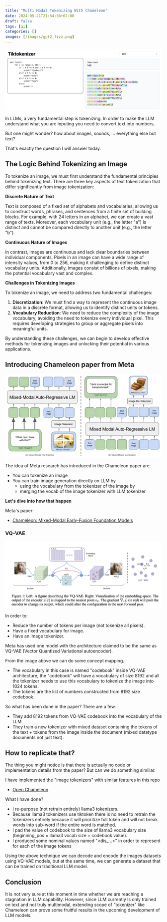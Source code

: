 ```yaml
---
title: "Multi Modal Tokenizing With Chameleon"
date: 2024-05-21T21:54:56+07:00
draft: false
tags: [ai]
categories: []
images: [/images/gpt2_fizz.png]
---
```

![](images/gpt2_fizz.png)

In LLMs, a very fundamental step is tokenizing. In order to make the LLM understand what you are inputing you need to convert text into numbers.

But one might wonder? how about images, sounds, ... everything else but text?

That's exactly the question I will answer today.

## The Logic Behind Tokenizing an Image

To tokenize an image, we must first understand the fundamental principles behind tokenizing text. There are three key aspects of text tokenization that differ significantly from image tokenization:

**Discrete Nature of Text**

Text is composed of a fixed set of alphabets and vocabularies, allowing us to construct words, phrases, and sentences from a finite set of building blocks. For example, with 24 letters in an alphabet, we can create a vast range of texts. Moreover, each vocabulary unit (e.g., the letter "a") is distinct and cannot be compared directly to another unit (e.g., the letter "b").

**Continuous Nature of Images**

In contrast, images are continuous and lack clear boundaries between individual components. Pixels in an image can have a wide range of intensity values, from 0 to 256, making it challenging to define distinct vocabulary units. Additionally, images consist of billions of pixels, making the potential vocabulary vast and complex.

**Challenges in Tokenizing Images**

To tokenize an image, we need to address two fundamental challenges:

1. **Discretization**: We must find a way to represent the continuous image data in a discrete format, allowing us to identify distinct units or tokens.
2. **Vocabulary Reduction**: We need to reduce the complexity of the image vocabulary, avoiding the need to tokenize every individual pixel. This requires developing strategies to group or aggregate pixels into meaningful units.

By understanding these challenges, we can begin to develop effective methods for tokenizing images and unlocking their potential in various applications.

## Introducing Chameleon paper from Meta
![](images/meta-introduces-chamel.jpg)

The idea of Meta research has introduced in the Chameleon paper are:
- You can tokenize an image
- You can train image generation directly on LLM by
    - using the vocabulary from the tokenizer of the image by 
    - merging the vocab of the image tokenizer with LLM tokenizer

**Let's dive into how that happen**


Meta's paper:
- [Chameleon: Mixed-Modal Early-Fusion Foundation Models](https://arxiv.org/abs/2405.09818)

### VQ-VAE
![](images/Screen_Shot_2020-06-28_at_4.26.40_PM.png)

In order to:
- Reduce the number of tokens per image (not tokenize all pixels).
- Have a fixed vocabulary for image.
- Have an image tokenizer.

Meta has used one model with the architecture claimed to be the same as VQ-VAE (Vector Quantized Variational autoencoder).

From the image above we can do some concept mapping.
- The vocabulary in this case is named "codebook" inside VQ-VAE architecture, the "codebook" will have a vocabulary of size 8192 and all the tokenizer needs to use this vocabulary to tokenize the image into 1024 tokens.
- The tokens are the list of numbers constructed from 8192 size codebook.

So what has been done in the paper? There are a few.
- They add 8192 tokens from VQ-VAE codebook into the vocabulary of the LLM
- They train a new tokenizer with mixed dataset containing the tokens of the text + tokens from the image inside the document (mixed datatype documents not just text).

## How to replicate that?
The thing you might notice is that there is actually no code or implementation details from the paper? But can we do something simiilar.

I have implemented the "image tokenizers" with similar features in this repo
- [Open Chameleon](https://huggingface.co/alandao/open-chameleon)

What I have done?
- I re-purpose (not retrain entirely) llama3 tokenizers.
- Because llama3 tokenizers use tiktoken there is no need to retrain the tokenizers entirely because it will prioritize full token and will not break words into sub-word if the entire word is matched.
- I pad the value of codebook to the size of llama3 vocabulary size (beginning_pos = llama3 vocab size + codebook value).
- I produced some nominal values named "<dis_...>" in order to represent for each of the image tokens 

Using the above technique we can decode and encode the images datasets using VQ-VAE models, but at the same time, we can generate a dataset that can be trained on traditional LLM model.

## Conclusion
It is not very sure at this moment in time whether we are reaching a stagnation in LLM capability. However, since LLM currently is only trained on text and not truly multimodal, extending scope of "tokenizer" like Chameleon can prove some fruitful results in the upcoming development of LLM models.

